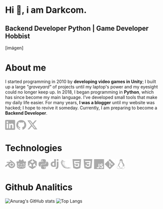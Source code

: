 # Hi 👋, i am Darkcom.
## Backend Developer Python | Game Developer Hobbist

[imágen]

# About me

I started programming in 2010 by **developing video games in Unity**; I built up a large *"graveyard"* of projects until my laptop's power and my eyesight could no longer keep up. In 2018, I began programming in **Python**, which has since become my main language. I've developed small tools that make my daily life easier. For many years, **I was a blogger** until my website was hacked; I hope to revive it someday. Currently, I am preparing to become a **Backend Developer**.

<div class=social style="dysplay:flex;align-items:center;">
<a href="https://linkedin.com/in/braulio-madrid-19b372185/"><img style="width:32px;"src="src/linkedin.svg" alt="LinkedIn"></a>
<a href="https://github.com/Darkcom-Dev"><img style="width:32px;" src="src/github.svg" alt="Github"></a>
<a href="https://x.com/Darkcom_Dev"><img style="width:32px;" src="src/x.svg" alt="X"></a>
</div>

# Technologies

<div class=techs style="dysplay:flex;align-items:center;">
<img style="width:32px;"src="src/blender.svg" alt="Blender">
<img style="width:32px;"src="src/godotengine.svg" alt="Godot">
<img style="width:32px;"src="src/unity.svg" alt="Unity">
<img style="width:32px;"src="src/python.svg" alt="Python">
<img style="width:32px;"src="src/django.svg" alt="Django">
<img style="width:32px;"src="src/flask.svg" alt="Flask">
<img style="width:32px;"src="src/html5.svg" alt="HTML5">
<img style="width:32px;"src="src/css3.svg" alt="CSS3">
<img style="width:32px;"src="src/javascript.svg" alt="Javascript">
<img style="width:32px;"src="src/git.svg" alt="Git">
<img style="width:32px;"src="src/linux.svg" alt="Linux">

</div>

# Github Analitics

![Anurag's GitHub stats](https://github-readme-stats.vercel.app/api?username=Darkcom-Dev&show_icons=true&theme=transparent)
![Top Langs](https://github-readme-stats.vercel.app/api/top-langs/?username=Darkcom-Dev&layout=compact&theme=transparent)